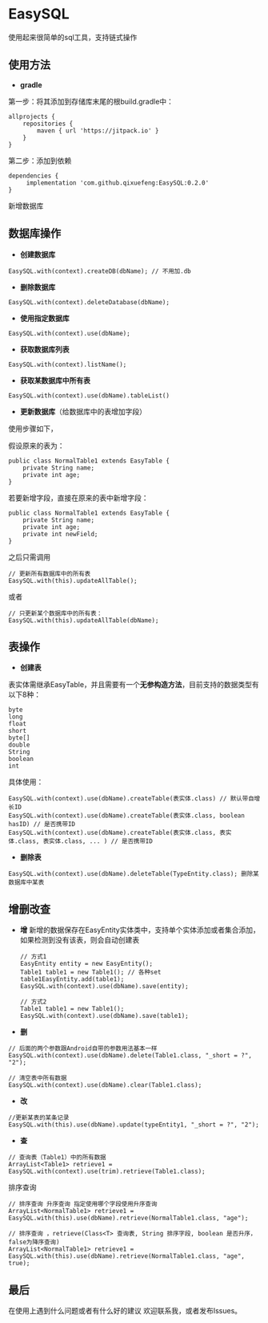 # EasySQL
使用起来很简单的sql工具，支持链式操作

使用方法
--

 - **gradle**

第一步：将其添加到存储库末尾的根build.gradle中：
```
allprojects {
	repositories {
		maven { url 'https://jitpack.io' }
	}
}
```
第二步：添加到依赖

```
dependencies {
     implementation 'com.github.qixuefeng:EasySQL:0.2.0'
}
```

新增数据库


数据库操作
---

 - **创建数据库**

```
EasySQL.with(context).createDB(dbName); // 不用加.db
```

 - **删除数据库**

```
EasySQL.with(context).deleteDatabase(dbName);
```

 - **使用指定数据库**

```
EasySQL.with(context).use(dbName);
```

 - **获取数据库列表**

```
EasySQL.with(context).listName();
```

 - **获取某数据库中所有表**

```
EasySQL.with(context).use(dbName).tableList()
```

 - **更新数据库**（给数据库中的表增加字段）

使用步骤如下，

假设原来的表为：

```
public class NormalTable1 extends EasyTable {
    private String name;
    private int age;
}
```
若要新增字段，直接在原来的表中新增字段：

```
public class NormalTable1 extends EasyTable {
    private String name;
    private int age;
    private int newField;
}
```
之后只需调用

```
// 更新所有数据库中的所有表
EasySQL.with(this).updateAllTable();
```
或者

```
// 只更新某个数据库中的所有表：
EasySQL.with(this).updateAllTable(dbName);
```

表操作
---

 - **创建表**

表实体需继承EasyTable，并且需要有一个**无参构造方法**，目前支持的数据类型有以下8种：

```
byte
long
float
short
byte[]
double
String
boolean
int
```
具体使用：
```
EasySQL.with(context).use(dbName).createTable(表实体.class) // 默认带自增长ID
EasySQL.with(context).use(dbName).createTable(表实体.class, boolean hasID) // 是否携带ID
EasySQL.with(context).use(dbName).createTable(表实体.class, 表实体.class, 表实体.class, ... ) // 是否携带ID
```

 - **删除表**

```
EasySQL.with(context).use(dbName).deleteTable(TypeEntity.class); 删除某数据库中某表
```

增删改查
----

 - **增**
新增的数据保存在EasyEntity实体类中，支持单个实体添加或者集合添加，如果检测到没有该表，则会自动创建表
	```
	// 方式1
	EasyEntity entity = new EasyEntity();
	Table1 table1 = new Table1(); // 各种set
	table1EasyEntity.add(table1);
	EasySQL.with(context).use(dbName).save(entity);

	// 方式2
	Table1 table1 = new Table1();
	EasySQL.with(context).use(dbName).save(table1);
	```

 - **删**

```
// 后面的两个参数跟Android自带的参数用法基本一样
EasySQL.with(context).use(dbName).delete(Table1.class, "_short = ?", "2");

// 清空表中所有数据
EasySQL.with(context).use(dbName).clear(Table1.class);
```

 - **改**

```
//更新某表的某条记录
EasySQL.with(this).use(dbName).update(typeEntity1, "_short = ?", "2");
```

 - **查**

```
// 查询表（Table1）中的所有数据
ArrayList<Table1> retrieve1 = EasySQL.with(context).use(trim).retrieve(Table1.class);
```

排序查询

```
// 排序查询 升序查询 指定使用哪个字段使用升序查询
ArrayList<NormalTable1> retrieve1 = EasySQL.with(this).use(dbName).retrieve(NormalTable1.class, "age");

// 排序查询 ，retrieve(Class<T> 查询表, String 排序字段, boolean 是否升序，false为降序查询)
ArrayList<NormalTable1> retrieve1 = EasySQL.with(this).use(dbName).retrieve(NormalTable1.class, "age", true);
```

最后
--
在使用上遇到什么问题或者有什么好的建议 欢迎联系我，或者发布Issues。